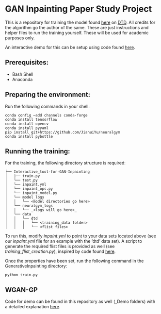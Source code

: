 # GAN Inpainting Paper Study Project
This is a repository for training the model found [here](https://github.com/JiahuiYu/generative_inpainting) on [DTD](https://www.robots.ox.ac.uk/~vgg/data/dtd/). All credits for the algorithm go the author of the same. These are just instructions and helper files to run the training yourself. These will be used for academic purposes only.

An interactive demo for this can be setup using code found [here](https://github.com/mishtynegi/Interactive-tool-for-GAN-Inpainting).
 
## Prerequisites:
- Bash Shell
- Anaconda

## Preparing the environment: 
Run the following commands in your shell:

```
conda config –add channels conda-forge
conda install tensorflow
conda install opencv
conda install pyyaml
pip install git+https://github.com/JiahuiYu/neuralgym
conda install pybottle
```

## Running the training:
For the training, the following directory structure is required: 

```
├── Interactive_tool-for-GAN-Inpainting
│   ├── train.py
│   └── test.py
│   └── inpaint.yml
│   └── inpaint_ops.py
│   └── inpaint_model.py
│   └── model_logs
│	│   └── <model directories go here>
│	└── neuralgym_logs
│	│   └── _<logs will go here>_
│	└── data
│	│   └── dtd
│	│   │   └── <training_data folder>
│	│   │   └── <flist files>

```

To run this, modify _inpaint.yml_ to point to your data sets located above (see our _inpaint.yml_ file for an example with the ‘dtd’ data set). A script to generate the required flist files is provided as well (see _training_flist_creation.py_), inspired by code found [here](https://github.com/JiahuiYu/generative_inpainting/issues/15).

Once the properties have been set, run the following command in the GenerativeInpainting directory:
```
python train.py
```
## WGAN-GP
Code for demo can be found in this repository as well (_Demo folders) with a detailed explanation [here](https://docs.google.com/document/d/1HaEFRi-zjvyZEo2KZy6jw5UiVPxN26aF0apbzp4WFSA/edit?usp=sharing).
